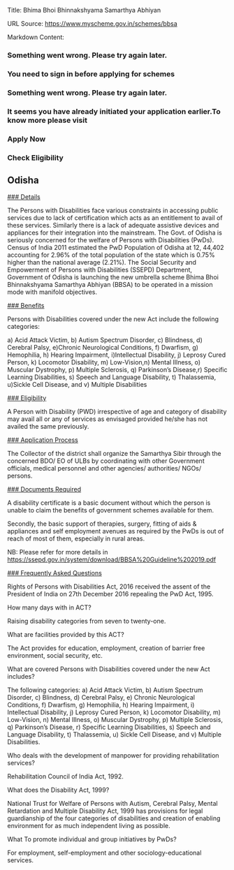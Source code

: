 Title: Bhima Bhoi Bhinnakshyama Samarthya Abhiyan

URL Source: https://www.myscheme.gov.in/schemes/bbsa

Markdown Content:
### Something went wrong. Please try again later.

### 

### You need to sign in before applying for schemes

### Something went wrong. Please try again later.

### It seems you have already initiated your application earlier.To know more please visit

### Apply Now

### Check Eligibility

Odisha
------

[### Details](https://www.myscheme.gov.in/schemes/bbsa#details)

The Persons with Disabilities face various constraints in accessing public services due to lack of certification which acts as an entitlement to avail of these services. Similarly there is a lack of adequate assistive devices and appliances for their integration into the mainstream. The Govt. of Odisha is seriously concerned for the welfare of Persons with Disabilities (PwDs). Census of India 2011 estimated the PwD Population of Odisha at 12, 44,402 accounting for 2.96% of the total population of the state which is 0.75% higher than the national average (2.21%). The Social Security and Empowerment of Persons with Disabilities (SSEPD) Department, Government of Odisha is launching the new umbrella scheme Bhima Bhoi Bhinnakshyama Samarthya Abhiyan (BBSA) to be operated in a mission mode with manifold objectives.

[### Benefits](https://www.myscheme.gov.in/schemes/bbsa#benefits)

Persons with Disabilities covered under the new Act include the following categories:

a) Acid Attack Victim, b) Autism Spectrum Disorder, c) Blindness, d) Cerebral Palsy, e)Chronic Neurological Conditions, f) Dwarfism, g) Hemophilia, h) Hearing Impairment, i)Intellectual Disability, j) Leprosy Cured Person, k) Locomotor Disability, m) Low-Vision,n) Mental Illness, o) Muscular Dystrophy, p) Multiple Sclerosis, q) Parkinson’s Disease,r) Specific Learning Disabilities, s) Speech and Language Disability, t) Thalassemia, u)Sickle Cell Disease, and v) Multiple Disabilities

[### Eligibility](https://www.myscheme.gov.in/schemes/bbsa#eligibility)

A Person with Disability (PWD) irrespective of age and category of disability may avail all or any of services as envisaged provided he/she has not availed the same previously.

[### Application Process](https://www.myscheme.gov.in/schemes/bbsa#application-process)

The Collector of the district shall organize the Samarthya Sibir through the concerned BDO/ EO of ULBs by coordinating with other Government officials, medical personnel and other agencies/ authorities/ NGOs/ persons.

[### Documents Required](https://www.myscheme.gov.in/schemes/bbsa#documents-required)

A disability certificate is a basic document without which the person is unable to claim the benefits of government schemes available for them.

Secondly, the basic support of therapies, surgery, fitting of aids & appliances and self employment avenues as required by the PwDs is out of reach of most of them, especially in rural areas.

NB: Please refer for more details in https://ssepd.gov.in/system/download/BBSA%20Guideline%202019.pdf

[### Frequently Asked Questions](https://www.myscheme.gov.in/schemes/bbsa#faqs)

Rights of Persons with Disabilities Act, 2016 received the assent of the President of India on 27th December 2016 repealing the PwD Act, 1995.

How many days with in ACT?

Raising disability categories from seven to twenty-one.

What are facilities provided by this ACT?

The Act provides for education, employment, creation of barrier free environment, social security, etc.

What are covered Persons with Disabilities covered under the new Act includes?

The following categories: a) Acid Attack Victim, b) Autism Spectrum Disorder, c) Blindness, d) Cerebral Palsy, e) Chronic Neurological Conditions, f) Dwarfism, g) Hemophilia, h) Hearing Impairment, i) Intellectual Disability, j) Leprosy Cured Person, k) Locomotor Disability, m) Low-Vision, n) Mental Illness, o) Muscular Dystrophy, p) Multiple Sclerosis, q) Parkinson’s Disease, r) Specific Learning Disabilities, s) Speech and Language Disability, t) Thalassemia, u) Sickle Cell Disease, and v) Multiple Disabilities.

Who deals with the development of manpower for providing rehabilitation services?

Rehabilitation Council of India Act, 1992.

What does the Disability Act, 1999?

National Trust for Welfare of Persons with Autism, Cerebral Palsy, Mental Retardation and Multiple Disability Act, 1999 has provisions for legal guardianship of the four categories of disabilities and creation of enabling environment for as much independent living as possible.

What To promote individual and group initiatives by PwDs?

For employment, self-employment and other sociology-educational services.
